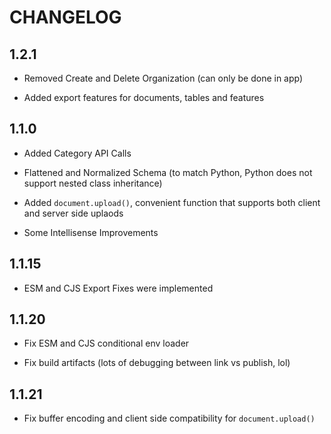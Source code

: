 # CHANGELOG

## 1.2.1

- Removed Create and Delete Organization (can only be done in app)

- Added export features for documents, tables and features

## 1.1.0

- Added Category API Calls

- Flattened and Normalized Schema (to match Python, Python does not support nested class inheritance)

- Added `document.upload()`, convenient function that supports both client and server side uplaods

- Some Intellisense Improvements

## 1.1.15

- ESM and CJS Export Fixes were implemented

## 1.1.20

- Fix ESM and CJS conditional env loader

- Fix build artifacts (lots of debugging between link vs publish, lol)

## 1.1.21

- Fix buffer encoding and client side compatibility for `document.upload()`
